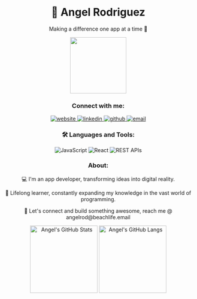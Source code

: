 <h1 align="center">👋 Angel Rodriguez</h1>
<p align="center">Making a difference one app at a time 🚀</p>
<p align="center">
<img src="https://res.cloudinary.com/angelrodriguez/image/upload/v1680185483/bitmojime.png" width="150">
</p>
<h3 align="center">Connect with me:</h3>
<p align="center">
  <a href="https://www.angelrod.dev/" target="_blank">
    <img src="https://img.icons8.com/bubbles/64/undefined/domain.png" alt="website">
  </a>
  <a href="https://www.linkedin.com/in/angelrodriguezlead/" target="_blank">
    <img src="https://img.icons8.com/bubbles/64/undefined/linkedin.png" alt="linkedin">
  </a>
  <a href="https://github.com/angelr1076" target="_blank">
    <img src="https://img.icons8.com/bubbles/64/undefined/github.png" alt="github">
  </a>
  <a href="mailto:angelrod@beachlife.email" target="_blank">
    <img src="https://img.icons8.com/bubbles/64/undefined/email.png" alt="email">
  </a>
</p>
<!-- Icons by icons8.com <https://icons8.com/icons/bubbles> -->
<h3 align="center">🛠️ Languages and Tools:</h3>
<p align="center">
  <img src="https://img.shields.io/badge/JavaScript-yellow?style=for-the-badge&logo=javascript&logoColor=black" alt="JavaScript"/>
  <img src="https://img.shields.io/badge/React-blue?style=for-the-badge&logo=react&logoColor=white" alt="React"/>
  <img src="https://img.shields.io/badge/REST%20APIs-green?style=for-the-badge&logo=api&logoColor=white" alt="REST APIs"/>
  <!-- Add more languages and tools here -->
</p>
<h3 align="center">About:</h3>
<p align="center">💻 I'm an app developer, transforming ideas into digital reality.</p>
<p align="center">🌱 Lifelong learner, constantly expanding my knowledge in the vast world of programming.</p>
<p align="center">🌴 Let's connect and build something awesome, reach me @ angelrod@beachlife.email</p>
<p align="center">
  <img alt="Angel's GitHub Stats" height="180px" src="https://github-readme-stats.vercel.app/api?username=angelr1076&theme=noctis_minimus&hide_border=true&show_icons=true&count_private=true">
  <img alt="Angel's GitHub Langs" height="180px" src="https://github-readme-stats.vercel.app/api/top-langs/?username=angelr1076&theme=noctis_minimus&hide_border=true&show_icons=true&langs_count=4">
</p>
